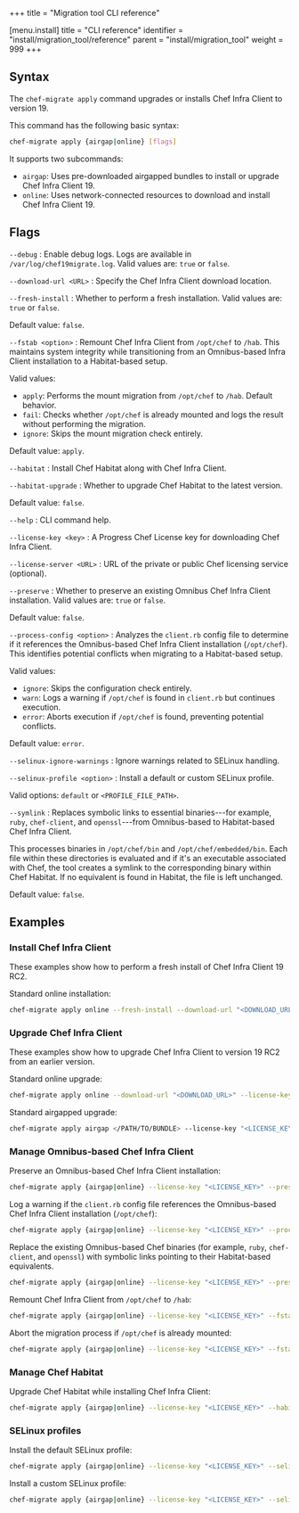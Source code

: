 +++
title = "Migration tool CLI reference"

[menu.install]
title = "CLI reference"
identifier = "install/migration_tool/reference"
parent = "install/migration_tool"
weight = 999
+++

## Syntax

The `chef-migrate apply` command upgrades or installs Chef Infra Client to version 19.

This command has the following basic syntax:

```sh
chef-migrate apply {airgap|online} [flags]
```

It supports two subcommands:

- `airgap`: Uses pre-downloaded airgapped bundles to install or upgrade Chef Infra Client 19.
- `online`: Uses network-connected resources to download and install Chef Infra Client 19.

## Flags

<!-- markdownlint-disable MD006 MD007 -->

`--debug`
: Enable debug logs. Logs are available in `/var/log/chef19migrate.log`. Valid values are: `true` or `false`.

`--download-url <URL>`
: Specify the Chef Infra Client download location.

`--fresh-install`
: Whether to perform a fresh installation. Valid values are: `true` or `false`.

  Default value: `false`.

`--fstab <option>`
: Remount Chef Infra Client from `/opt/chef` to `/hab`.
  This maintains system integrity while transitioning from an Omnibus-based Infra Client installation to a Habitat-based setup.

  Valid values:

  - `apply`: Performs the mount migration from `/opt/chef` to `/hab`. Default behavior.
  - `fail`: Checks whether `/opt/chef` is already mounted and logs the result without performing the migration.
  - `ignore`: Skips the mount migration check entirely.

  Default value: `apply`.

`--habitat`
: Install Chef Habitat along with Chef Infra Client.

`--habitat-upgrade`
: Whether to upgrade Chef Habitat to the latest version.

  Default value: `false`.

`--help`
: CLI command help.

`--license-key <key>`
: A Progress Chef License key for downloading Chef Infra Client.

`--license-server <URL>`
: URL of the private or public Chef licensing service (optional).

`--preserve`
: Whether to preserve an existing Omnibus Chef Infra Client installation. Valid values are: `true` or `false`.

  Default value: `false`.

`--process-config <option>`
: Analyzes the `client.rb` config file to determine if it references the Omnibus-based Chef Infra Client installation (`/opt/chef`). This identifies potential conflicts when migrating to a Habitat-based setup.

  Valid values:

  - `ignore`: Skips the configuration check entirely.
  - `warn`: Logs a warning if `/opt/chef` is found in `client.rb` but continues execution.
  - `error`: Aborts execution if `/opt/chef` is found, preventing potential conflicts.

  Default value: `error`.

`--selinux-ignore-warnings`
: Ignore warnings related to SELinux handling.

`--selinux-profile <option>`
: Install a default or custom SELinux profile.

  Valid options: `default` or `<PROFILE_FILE_PATH>`.

`--symlink`
: Replaces symbolic links to essential binaries---for example, `ruby`, `chef-client`, and `openssl`---from Omnibus-based to Habitat-based Chef Infra Client.

  This processes binaries in `/opt/chef/bin` and `/opt/chef/embedded/bin`. Each file within these directories is evaluated and if it's an executable associated with Chef, the tool creates a symlink to the corresponding binary within Chef Habitat. If no equivalent is found in Habitat, the file is left unchanged.

  Default value: `false`.

<!-- markdownlint-enable MD006 MD007 -->

## Examples

### Install Chef Infra Client

These examples show how to perform a fresh install of Chef Infra Client 19 RC2.

Standard online installation:

```sh
chef-migrate apply online --fresh-install --download-url "<DOWNLOAD_URL>" --license-key "<LICENSE_KEY>"
```

<!---
Standard airgapped installation:

```sh
chef-migrate apply airgap </PATH/TO/BUNDLE> --fresh-install --license-key "<LICENSE_KEY>"
```
--->

### Upgrade Chef Infra Client

These examples show how to upgrade Chef Infra Client to version 19 RC2 from an earlier version.

Standard online upgrade:

```sh
chef-migrate apply online --download-url "<DOWNLOAD_URL>" --license-key "<LICENSE_KEY>"
```

Standard airgapped upgrade:

```sh
chef-migrate apply airgap </PATH/TO/BUNDLE> --license-key "<LICENSE_KEY>"
```

### Manage Omnibus-based Chef Infra Client

Preserve an Omnibus-based Chef Infra Client installation:

```sh
chef-migrate apply {airgap|online} --license-key "<LICENSE_KEY>" --preserve
```

Log a warning if the `client.rb` config file references the Omnibus-based Chef Infra Client installation (`/opt/chef`):

```sh
chef-migrate apply {airgap|online} --license-key "<LICENSE_KEY>" --process-config warn
```

Replace the existing Omnibus-based Chef binaries (for example, `ruby`, `chef-client`, and `openssl`) with symbolic links pointing to their Habitat-based equivalents.

```sh
chef-migrate apply {airgap|online} --license-key "<LICENSE_KEY>" --preserve --symlink
```

Remount Chef Infra Client from `/opt/chef` to `/hab`:

```sh
chef-migrate apply {airgap|online} --license-key "<LICENSE_KEY>" --fstab apply
```

Abort the migration process if `/opt/chef` is already mounted:

```sh
chef-migrate apply {airgap|online} --license-key "<LICENSE_KEY>" --fstab fail
```

### Manage Chef Habitat

Upgrade Chef Habitat while installing Chef Infra Client:

```sh
chef-migrate apply {airgap|online} --license-key "<LICENSE_KEY>" --habitat-upgrade
```

### SELinux profiles

Install the default SELinux profile:

```sh
chef-migrate apply {airgap|online} --license-key "<LICENSE_KEY>" --selinux-profile default --selinux-ignore-warnings
```

Install a custom SELinux profile:

```sh
chef-migrate apply {airgap|online} --license-key "<LICENSE_KEY>" --selinux-profile <PATH/TO/CUSTOM/PROFILE>
```
